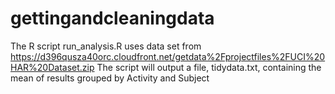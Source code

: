 # gettingandcleaningdata
The R script run_analysis.R uses data set from https://d396qusza40orc.cloudfront.net/getdata%2Fprojectfiles%2FUCI%20HAR%20Dataset.zip
The script will output a file, tidydata.txt, containing the mean of results grouped by Activity and Subject
